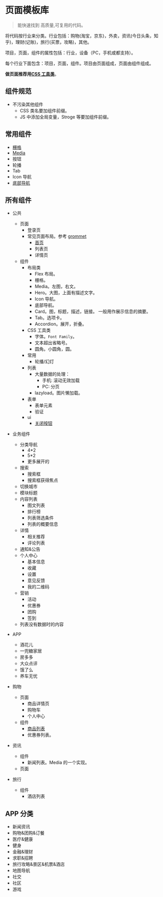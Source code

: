 # 页面模板库
> 能快速找到 高质量,可复用的代码。

将代码按行业来分类。行业包括：购物(淘宝，京东)，外卖，资讯(今日头条，知乎)，理财(记账)，旅行(买票，攻略)，其他。

项目，页面，组件的属性包括：行业，设备（PC，手机或都支持）。

每个行业下面包含：项目，页面，组件。项目由页面组成，页面由组件组成。

**做页面推荐用[CSS 工具类](https://github.com/iamjoel/css-utils-collection)**。

## 组件规范
* 不污染其他组件
  * CSS 类名要加组件前缀。
  * JS 中添加全局变量，Stroge 等要加组件前缀。

## 常用组件
* [栅格](common/component/grid)
* [Media](common/component/close-btn)
* 按钮
* 轮播
* Tab
* Icon 导航
* [底部导航](common/component/footer)

## 所有组件
* 公共
  * 页面
    * 登录页
    * 常见页面布局。参考 [grommet](http://grommet.io/docs/templates/)
      * [首页](common/pages/index)
      * 列表页
      * 详情页
  * 组件
    * 布局类
      * Flex 布局。
      * 栅格。
      * Media。左图，右文。
      * Hero。大图，上面有描述文字。
      * Icon 导航。
      * 底部导航。
      * Card。图，标题，描述，链接。 一般用作展示信息的摘要。
      * Tab。选项卡。
      * Accordion。展开，折叠。
    * CSS 工具类
      * 字体。`Font Family`。
      * 文本超出省略号。
      * 圆角。小圆角，圆。
    * 常用
      * 轮播/幻灯
    * 列表
      * 大量数据的处理：
        * 手机: 滚动无效加载
        * PC: 分页
      * lazyload。图片懒加载。
    * 表单
      * 表单元素
      * 验证
    * ui
      * [关闭按钮](common/component/close-btn)
* 业务组件
  * 分类导航
    * 4*2
    * 5*2
    * 更多展开的
  * 搜索
    * 搜索框
    * 搜索框获得焦点
  * 切换城市
  * 模块标题
  * 内容列表
    * 图文列表
    * 排行榜
    * 列表筛选条件
    * 列表的概要信息
  * 详情
    * 相关推荐
    * 评论列表
  * 通知&公告
  * 个人中心
    * 基本信息
    * 收藏
    * 设置
    * 意见反馈
    * 我的二维码
  * 营销
    * 活动
    * 优惠券
    * 团购
    * 签到
  * 列表没有数据时的内容
* APP
  * 酒花儿
  * 一兜糖家居
  * 房多多
  * 大众点评
  * 饿了么
  * 养车无忧


* 购物
  * 页面
    * 商品详情页
    * 购物车
    * 个人中心
  * 组件
    * [商品列表](shop/component/goods-list)
    * 优惠券列表。
* 资讯
  * 组件
    * 新闻列表。Media 的一个实现。
  * 页面
* 旅行
  * 组件
    * 酒店列表

## APP 分类
* 新闻资讯
* 购物&团购&订餐
* 医疗&健康
* 健身
* 金融&理财
* 求职&招聘
* 旅行攻略&景区&机票&酒店
* 地图导航
* 社交
* 社区
* 游戏
